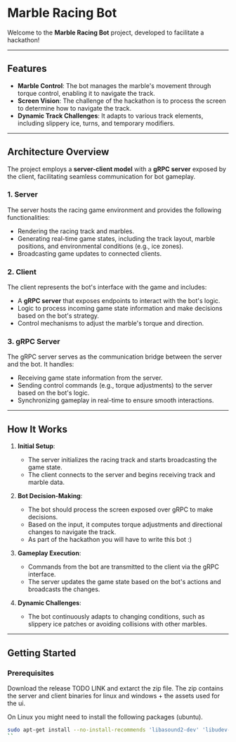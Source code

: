 # Marble Racing Bot

Welcome to the **Marble Racing Bot** project, developed to facilitate a hackathon!


---

## Features

- **Marble Control**: The bot manages the marble's movement through torque control, enabling it to navigate the track.
- **Screen Vision**: The challenge of the hackathon is to process the screen to determine how to navigate the track.
- **Dynamic Track Challenges**: It adapts to various track elements, including slippery ice, turns, and temporary modifiers.

---

## Architecture Overview

The project employs a **server-client model** with a **gRPC server** exposed by the client, facilitating seamless communication for bot gameplay.

### 1. **Server**
The server hosts the racing game environment and provides the following functionalities:
- Rendering the racing track and marbles.
- Generating real-time game states, including the track layout, marble positions, and environmental conditions (e.g., ice zones).
- Broadcasting game updates to connected clients.

### 2. **Client**
The client represents the bot's interface with the game and includes:
- A **gRPC server** that exposes endpoints to interact with the bot's logic.
- Logic to process incoming game state information and make decisions based on the bot's strategy.
- Control mechanisms to adjust the marble's torque and direction.

### 3. **gRPC Server**
The gRPC server serves as the communication bridge between the server and the bot. It handles:
- Receiving game state information from the server.
- Sending control commands (e.g., torque adjustments) to the server based on the bot's logic.
- Synchronizing gameplay in real-time to ensure smooth interactions.

---

## How It Works

1. **Initial Setup**: 
   - The server initializes the racing track and starts broadcasting the game state.
   - The client connects to the server and begins receiving track and marble data.

2. **Bot Decision-Making**:
   - The bot should process the screen exposed over gRPC to make decisions.
   - Based on the input, it computes torque adjustments and directional changes to navigate the track.
   - As part of the hackathon you will have to write this bot :)

3. **Gameplay Execution**:
   - Commands from the bot are transmitted to the client via the gRPC interface.
   - The server updates the game state based on the bot's actions and broadcasts the changes.

4. **Dynamic Challenges**:
   - The bot continuously adapts to changing conditions, such as slippery ice patches or avoiding collisions with other marbles.

---

## Getting Started

### Prerequisites
Download the release TODO LINK and extarct the zip file.
The zip contains the server and client binaries for linux and windows + the assets used for the ui.

On Linux you might need to install the following packages (ubuntu).

```bash
sudo apt-get install --no-install-recommends 'libasound2-dev' 'libudev-dev' 'libwayland-dev' 'libxkbcommon-dev' 'protobuf-compiler'
``

